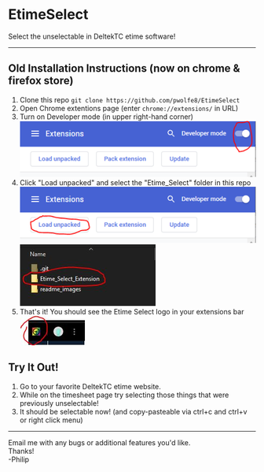 # EtimeSelect

Select the unselectable in DeltekTC etime software!
___

## Old Installation Instructions (now on chrome & firefox store) 
1) Clone this repo `git clone https://github.com/pwolfe8/EtimeSelect`
2) Open Chrome extentions page (enter `chrome://extensions/` in URL)
3) Turn on Developer mode (in upper right-hand corner) <br/>
    ![developer mode slider](readme_images/developer_mode.png)
4) Click "Load unpacked" and select the "Etime_Select" folder in this repo <br/>
    ![load unpacked button](readme_images/load_unpacked.png)<br/>
    ![extension folder](readme_images/extension_folder.png)
5) That's it! You should see the Etime Select logo in your extensions bar <br/>
    ![EtimeSelect logo](readme_images/etime_select_logo.png)

## Try It Out!
1) Go to your favorite DeltekTC etime website.
2) While on the timesheet page try selecting those things that were previously unselectable!
3) It should be selectable now! (and copy-pasteable via ctrl+c and ctrl+v or right click menu)

___
Email me with any bugs or additional features you'd like. <br/>
Thanks! <br/>
-Philip